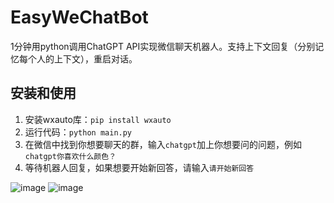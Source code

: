 # EasyWeChatBot
1分钟用python调用ChatGPT API实现微信聊天机器人。支持上下文回复（分别记忆每个人的上下文），重启对话。

## 安装和使用

1. 安装wxauto库：`pip install wxauto`
2. 运行代码：`python main.py`
3. 在微信中找到你想要聊天的群，输入`chatgpt`加上你想要问的问题，例如`chatgpt你喜欢什么颜色？`
4. 等待机器人回复，如果想要开始新回答，请输入`请开始新回答`

![image](https://user-images.githubusercontent.com/17672204/222627909-8b188c45-d09c-49ed-8817-8a6d6866f864.png)
![image](https://user-images.githubusercontent.com/17672204/222628935-14f6aaab-2f1e-4b0a-aebc-7acd79ea25b2.png)

